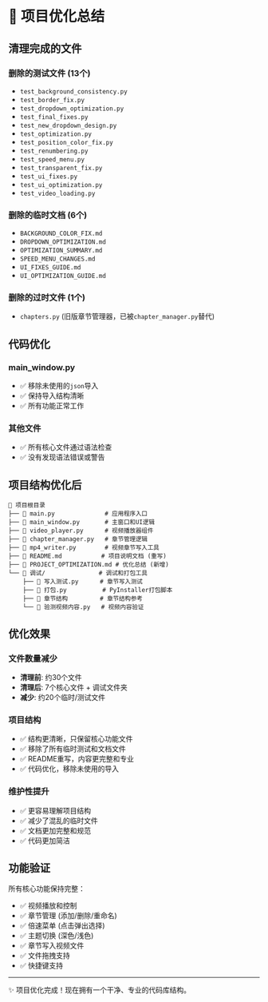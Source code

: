 # 🚀 项目优化总结

## 清理完成的文件

### 删除的测试文件 (13个)
- `test_background_consistency.py`
- `test_border_fix.py` 
- `test_dropdown_optimization.py`
- `test_final_fixes.py`
- `test_new_dropdown_design.py`
- `test_optimization.py`
- `test_position_color_fix.py`
- `test_renumbering.py`
- `test_speed_menu.py`
- `test_transparent_fix.py`
- `test_ui_fixes.py`
- `test_ui_optimization.py`
- `test_video_loading.py`

### 删除的临时文档 (6个)
- `BACKGROUND_COLOR_FIX.md`
- `DROPDOWN_OPTIMIZATION.md`
- `OPTIMIZATION_SUMMARY.md`
- `SPEED_MENU_CHANGES.md`
- `UI_FIXES_GUIDE.md`
- `UI_OPTIMIZATION_GUIDE.md`

### 删除的过时文件 (1个)
- `chapters.py` (旧版章节管理器，已被`chapter_manager.py`替代)

## 代码优化

### main_window.py
- ✅ 移除未使用的`json`导入
- ✅ 保持导入结构清晰
- ✅ 所有功能正常工作

### 其他文件
- ✅ 所有核心文件通过语法检查
- ✅ 没有发现语法错误或警告

## 项目结构优化后

```
📁 项目根目录
├── 📄 main.py              # 应用程序入口
├── 📄 main_window.py       # 主窗口和UI逻辑  
├── 📄 video_player.py      # 视频播放器组件
├── 📄 chapter_manager.py   # 章节管理逻辑
├── 📄 mp4_writer.py        # 视频章节写入工具
├── 📄 README.md           # 项目说明文档 (重写)
├── 📄 PROJECT_OPTIMIZATION.md # 优化总结 (新增)
└── 📁 调试/               # 调试和打包工具
    ├── 📄 写入测试.py      # 章节写入测试
    ├── 📄 打包.py          # PyInstaller打包脚本
    ├── 📄 章节结构         # 章节结构参考
    └── 📄 验测视频内容.py   # 视频内容验证
```

## 优化效果

### 文件数量减少
- **清理前**: 约30个文件
- **清理后**: 7个核心文件 + 调试文件夹
- **减少**: 约20个临时/测试文件

### 项目结构
- ✅ 结构更清晰，只保留核心功能文件
- ✅ 移除了所有临时测试和文档文件
- ✅ README重写，内容更完整和专业
- ✅ 代码优化，移除未使用的导入

### 维护性提升
- ✅ 更容易理解项目结构
- ✅ 减少了混乱的临时文件
- ✅ 文档更加完整和规范
- ✅ 代码更加简洁

## 功能验证

所有核心功能保持完整：
- ✅ 视频播放和控制
- ✅ 章节管理 (添加/删除/重命名)
- ✅ 倍速菜单 (点击弹出选择)
- ✅ 主题切换 (深色/浅色)
- ✅ 章节写入视频文件
- ✅ 文件拖拽支持
- ✅ 快捷键支持

---

✨ 项目优化完成！现在拥有一个干净、专业的代码库结构。
